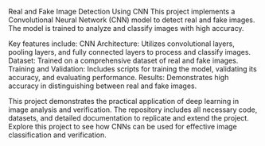 Real and Fake Image Detection Using CNN
This project implements a Convolutional Neural Network (CNN) model to detect real and fake images. The model is trained to analyze and classify images with high accuracy.

Key features include:
CNN Architecture: Utilizes convolutional layers, pooling layers, and fully connected layers to process and classify images.
Dataset: Trained on a comprehensive dataset of real and fake images.
Training and Validation: Includes scripts for training the model, validating its accuracy, and evaluating performance.
Results: Demonstrates high accuracy in distinguishing between real and fake images.

This project demonstrates the practical application of deep learning in image analysis and verification. The repository includes all necessary code, datasets, and detailed documentation to replicate and extend the project. Explore this project to see how CNNs can be used for effective image classification and verification.
